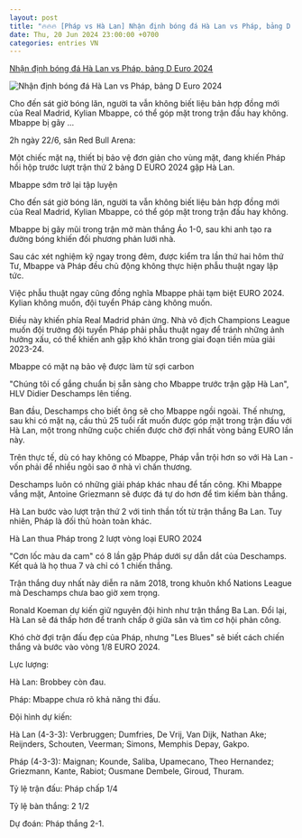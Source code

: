 ```yaml
---
layout: post
title: "🔥🔥🔥 [Pháp vs Hà Lan] Nhận định bóng đá Hà Lan vs Pháp, bảng D Euro 2024"
date: Thu, 20 Jun 2024 23:00:00 +0700
categories: entries VN
---
```

[Nhận định bóng đá Hà Lan vs Pháp, bảng D Euro 2024](https://vietnamnet.vn/nhan-dinh-bong-da-ha-lan-vs-phap-bang-d-euro-2024-2293799.html)

![Nhận định bóng đá Hà Lan vs Pháp, bảng D Euro 2024](https://static-images.vnncdn.net/vps_images_publish/000001/000003/2024/6/21/nhan-dinh-bong-da-ha-lan-vs-phap-chan-dung-con-loc-897.jpg?width=0&s=VRX3gAunfOxCML_qdxxfKg)

Cho đến sát giờ bóng lăn, người ta vẫn không biết liệu bản hợp đồng mới của Real Madrid, Kylian Mbappe, có thể góp mặt trong trận đấu hay không. Mbappe bị gãy ...

2h ngày 22/6, sân Red Bull Arena:

Một chiếc mặt nạ, thiết bị bảo vệ đơn giản cho vùng mặt, đang khiến Pháp hồi hộp trước lượt trận thứ 2 bảng D EURO 2024 gặp Hà Lan.

Mbappe sớm trở lại tập luyện

Cho đến sát giờ bóng lăn, người ta vẫn không biết liệu bản hợp đồng mới của Real Madrid, Kylian Mbappe, có thể góp mặt trong trận đấu hay không.

Mbappe bị gãy mũi trong trận mở màn thắng Áo 1-0, sau khi anh tạo ra đường bóng khiến đối phương phản lưới nhà.

Sau các xét nghiệm kỹ ngay trong đêm, được kiểm tra lần thứ hai hôm thứ Tư, Mbappe và Pháp đều chủ động không thực hiện phẫu thuật ngay lập tức.

Việc phẫu thuật ngay cũng đồng nghĩa Mbappe phải tạm biệt EURO 2024. Kylian không muốn, đội tuyển Pháp càng không muốn.

Điều này khiến phía Real Madrid phản ứng. Nhà vô địch Champions League muốn đội trưởng đội tuyển Pháp phải phẫu thuật ngay để tránh những ảnh hưởng xấu, có thể khiến anh gặp khó khăn trong giai đoạn tiền mùa giải 2023-24.

Mbappe có mặt nạ bảo vệ được làm từ sợi carbon

"Chúng tôi cố gắng chuẩn bị sẵn sàng cho Mbappe trước trận gặp Hà Lan", HLV Didier Deschamps lên tiếng.

Ban đầu, Deschamps cho biết ông sẽ cho Mbappe ngồi ngoài. Thế nhưng, sau khi có mặt nạ, cầu thủ 25 tuổi rất muốn được góp mặt trong trận đấu với Hà Lan, một trong những cuộc chiến được chờ đợi nhất vòng bảng EURO lần này.

Trên thực tế, dù có hay không có Mbappe, Pháp vẫn trội hơn so với Hà Lan - vốn phải để nhiều ngôi sao ở nhà vì chấn thương.

Deschamps luôn có những giải pháp khác nhau để tấn công. Khi Mbappe vắng mặt, Antoine Griezmann sẽ được đá tự do hơn để tìm kiếm bàn thắng.

Hà Lan bước vào lượt trận thứ 2 với tinh thần tốt từ trận thắng Ba Lan. Tuy nhiên, Pháp là đối thủ hoàn toàn khác.

Hà Lan thua Pháp trong 2 lượt vòng loại EURO 2024

"Cơn lốc màu da cam" có 8 lần gặp Pháp dưới sự dẫn dắt của Deschamps. Kết quả là họ thua 7 và chỉ có 1 chiến thắng.

Trận thắng duy nhất này diễn ra năm 2018, trong khuôn khổ Nations League mà Deschamps chưa bao giờ xem trọng.

Ronald Koeman dự kiến giữ nguyên đội hình như trận thắng Ba Lan. Đổi lại, Hà Lan sẽ đá thấp hơn để tranh chấp ở giữa sân và tìm cơ hội phản công.

Khó chờ đợi trận đấu đẹp của Pháp, nhưng "Les Blues" sẽ biết cách chiến thắng và bước vào vòng 1/8 EURO 2024.

Lực lượng:

Hà Lan: Brobbey còn đau.

Pháp: Mbappe chưa rõ khả năng thi đấu.

Đội hình dự kiến:

Hà Lan (4-3-3): Verbruggen; Dumfries, De Vrij, Van Dijk, Nathan Ake; Reijnders, Schouten, Veerman; Simons, Memphis Depay, Gakpo.

Pháp (4-3-3): Maignan; Kounde, Saliba, Upamecano, Theo Hernandez; Griezmann, Kante, Rabiot; Ousmane Dembele, Giroud, Thuram.

Tỷ lệ trận đấu: Pháp chấp 1/4

Tỷ lệ bàn thắng: 2 1/2

Dự đoán: Pháp thắng 2-1.

